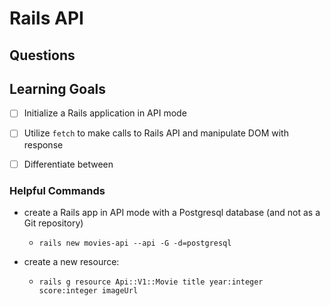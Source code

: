 
# Rails API

## Questions

## Learning Goals

- [ ] Initialize a Rails application in API mode
- [ ] Utilize `fetch` to make calls to Rails API and manipulate DOM with response
- [ ] Differentiate between 


### Helpful Commands

* create a Rails app in API mode with a Postgresql database (and not as a Git repository)
  * `rails new movies-api --api -G -d=postgresql`


* create a new resource:
  * `rails g resource Api::V1::Movie title year:integer score:integer imageUrl`